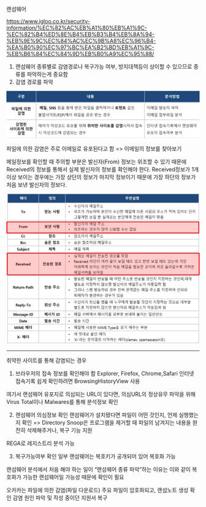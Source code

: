 랜섬웨어 

https://www.igloo.co.kr/security-information/%EC%82%AC%EB%A1%80%EB%A1%9C-%EC%82%B4%ED%8E%B4%EB%B3%B4%EB%8A%94-%EB%9E%9C%EC%84%AC%EC%9B%A8%EC%96%B4-%EA%B0%90%EC%97%BC%EA%B2%BD%EB%A1%9C-%EB%B6%84%EC%84%9D%EB%B0%A9%EC%95%88/

1. 랜섬웨어 종류별로 감염경로나 복구가능 여부, 방지대책등이 상이할 수 있으므로 종류를 파악하는게 중요함
2. 감염 경로를 파악

![alt text](image.png)

파일에 의한 감염은 주로 이메일로 유포된다고 함
=> 이메일의 정보를 찾아보기

메일정보를 확인할 때 주의할 부분은 발신자(From) 정보는 위조할 수 있기 때문에 Received의 정보를 통해서 실제 발신자의 정보를 확인해야 한다. Received정보가 1개 이상 보이는 경우에는 가장 상단의 정보가 마지막 정보이기 때문에 가장 하단의 정보가 처음 보낸 발신자의 정보다. 

![alt text](image-1.png)

---
취약한 사이트를 통해 감염되는 경우
1. 브라우저의 접속 정보를 확인해야 함
Explorer, Firefox, Chrome,Safari 인터넷 접속기록 쉽게 확인하려면 BrowsingHistoryView 사용

여기서 랜섬웨어 유포지로 의심되는 URL이 있다면, 의심URL의 정상유무 파악을 위해 Virus Total이나 Malwares를 통해 분석정보 확인

2. 랜섬웨어 의심정보 확인
랜섬웨어가 설치됐다면 파일이 어떤 것인지, 언제 실행했는지 확인
=> Directory Snoop은 프로그램을 제거할 때 파일의 남겨지는 내용을 완전히 삭제해주거나, 복구 기능 지원

REGA로 레지스트리 분석 가능

3. 복구가능여부 확인
일부 랜섬웨어는 복호키가 공개되어 있어 복호화 가능

랜섬웨어 분석에서 처음 해야 하는 일이 “랜섬웨어 종류 파악”하는 이유는 이와 같이 복호화가 가능한 랜섬웨어일 가능성 때문에 확인이 필요


오카카는 파일에 의한 감염(파일 다운로드)
주요 파일이 암호화되고, 랜섬노트 생성 확인
감염 원인 파악 및 작성 중이던 지원서 복구


